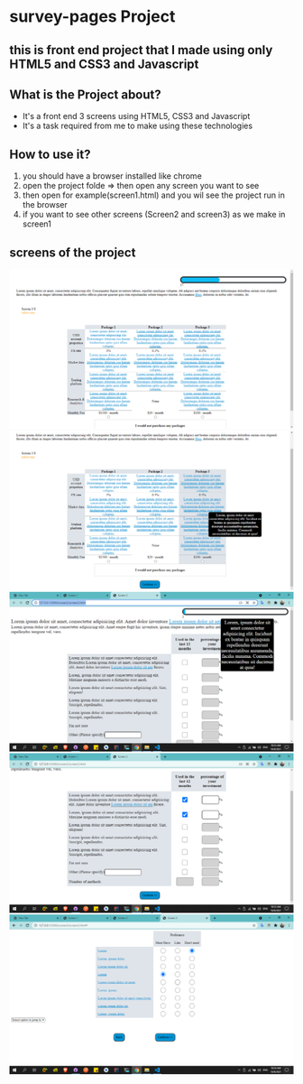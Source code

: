 # survey-pages Project
## this is front end project that I made using only HTML5 and CSS3 and Javascript
## What is the Project about?
- It's a front end 3 screens using HTML5, CSS3 and Javascript
- It's a task required from me to make using these technologies
## How to use it?
1. you should have a browser installed like chrome 
1. open the project folde => then open any screen you want to see
1. then open for example(screen1.html) and you wil see the project run in the browser
1. if you want to see other screens (Screen2 and screen3) as we make in screen1
## screens of the project
![alt text](https://github.com/devmohamedsamir/survey-pages/blob/main/screenshoots/screen1.png?raw=true)
![alt text](https://github.com/devmohamedsamir/survey-pages/blob/main/screenshoots/screen1.1.png?raw=true)
![alt text](https://github.com/devmohamedsamir/survey-pages/blob/main/screenshoots/screen2.1.png?raw=true)
![alt text](https://github.com/devmohamedsamir/survey-pages/blob/main/screenshoots/screen2.2.png?raw=true)
![alt text](https://github.com/devmohamedsamir/survey-pages/blob/main/screenshoots/screen3.png?raw=true)
